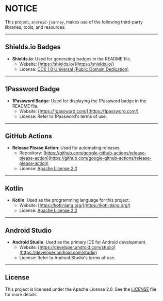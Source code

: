 # NOTICE

This project, `android-journey`, makes use of the following third-party libraries, tools, and resources:

---

## Shields.io Badges
- **Shields.io**: Used for generating badges in the README file.
  - Website: [https://shields.io/](https://shields.io/)
  - License: [CC0 1.0 Universal (Public Domain Dedication)](https://creativecommons.org/publicdomain/zero/1.0/)

---

## 1Password Badge
- **1Password Badge**: Used for displaying the 1Password badge in the README file.
  - Website: [https://1password.com/](https://1password.com/)
  - License: Refer to 1Password's terms of use.

---

## GitHub Actions
- **Release Please Action**: Used for automating releases.
  - Repository: [https://github.com/google-github-actions/release-please-action](https://github.com/google-github-actions/release-please-action)
  - License: [Apache License 2.0](https://github.com/google-github-actions/release-please-action/blob/main/LICENSE)

---

## Kotlin
- **Kotlin**: Used as the programming language for this project.
  - Website: [https://kotlinlang.org/](https://kotlinlang.org/)
  - License: [Apache License 2.0](https://github.com/JetBrains/kotlin/blob/master/license/LICENSE.txt)

---

## Android Studio
- **Android Studio**: Used as the primary IDE for Android development.
  - Website: [https://developer.android.com/studio](https://developer.android.com/studio)
  - License: Refer to Android Studio's terms of use.

---

## License
This project is licensed under the Apache License 2.0. See the [LICENSE](LICENSE) file for more details.